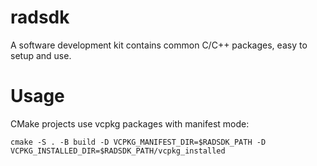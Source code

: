 # radsdk

A software development kit contains common C/C++ packages, easy to setup and use.

# Usage

CMake projects use vcpkg packages with manifest mode:

```
cmake -S . -B build -D VCPKG_MANIFEST_DIR=$RADSDK_PATH -D VCPKG_INSTALLED_DIR=$RADSDK_PATH/vcpkg_installed
```
